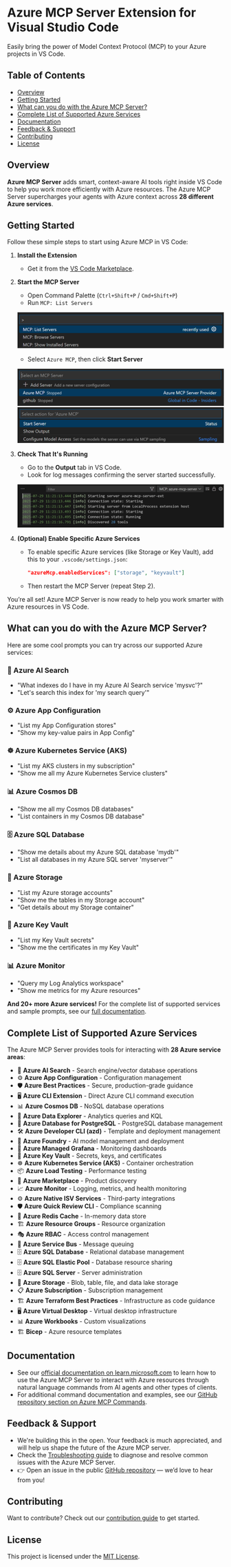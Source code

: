 # Azure MCP Server Extension for Visual Studio Code

Easily bring the power of Model Context Protocol (MCP) to your Azure projects in VS Code.

## Table of Contents
- [Overview](#overview)
- [Getting Started](#getting-started)
- [What can you do with the Azure MCP Server?](#what-can-you-do-with-the-azure-mcp-server)
- [Complete List of Supported Azure Services](#complete-list-of-supported-azure-services)
- [Documentation](#documentation)
- [Feedback & Support](#feedback--support)
- [Contributing](#contributing)
- [License](#license)

## Overview

**Azure MCP Server** adds smart, context-aware AI tools right inside VS Code to help you work more efficiently with Azure resources. The Azure MCP Server supercharges your agents with Azure context across **28 different Azure services**.

## Getting Started

Follow these simple steps to start using Azure MCP in VS Code:

1. **Install the Extension**
   - Get it from the [VS Code Marketplace](https://marketplace.visualstudio.com/items?itemName=ms-azuretools.vscode-azure-mcp-server).


2. **Start the MCP Server**
   - Open Command Palette (`Ctrl+Shift+P` / `Cmd+Shift+P`)
   - Run `MCP: List Servers`

   ![List Servers](https://raw.githubusercontent.com/Azure/azure-mcp/main/eng/vscode/resources/Walkthrough/ListServers.png)

   - Select `Azure MCP`, then click **Start Server**

   ![Select Server](https://raw.githubusercontent.com/Azure/azure-mcp/main/eng/vscode/resources/Walkthrough/SelectServer.png)
   ![Start Server](https://raw.githubusercontent.com/Azure/azure-mcp/main/eng/vscode/resources/Walkthrough/StartServer.png)

3. **Check That It's Running**
   - Go to the **Output** tab in VS Code.
   - Look for log messages confirming the server started successfully.

   ![Output](https://raw.githubusercontent.com/Azure/azure-mcp/main/eng/vscode/resources/Walkthrough/Output.png)

4. **(Optional) Enable Specific Azure Services**
   - To enable specific Azure services (like Storage or Key Vault), add this to your `.vscode/settings.json`:

     ```json
     "azureMcp.enabledServices": ["storage", "keyvault"]
     ```

   - Then restart the MCP Server (repeat Step 2).

You’re all set! Azure MCP Server is now ready to help you work smarter with Azure resources in VS Code.

## What can you do with the Azure MCP Server?

Here are some cool prompts you can try across our supported Azure services:

### 🔎 Azure AI Search
* "What indexes do I have in my Azure AI Search service 'mysvc'?"
* "Let's search this index for 'my search query'"

### ⚙️ Azure App Configuration
* "List my App Configuration stores"
* "Show my key-value pairs in App Config"

### ☸️ Azure Kubernetes Service (AKS)
* "List my AKS clusters in my subscription"
* "Show me all my Azure Kubernetes Service clusters"

### 📊 Azure Cosmos DB
* "Show me all my Cosmos DB databases"
* "List containers in my Cosmos DB database"

### 🗄️ Azure SQL Database
* "Show me details about my Azure SQL database 'mydb'"
* "List all databases in my Azure SQL server 'myserver'"

### 💾 Azure Storage
* "List my Azure storage accounts"
* "Show me the tables in my Storage account"
* "Get details about my Storage container"

### 🔑 Azure Key Vault
* "List my Key Vault secrets"
* "Show me the certificates in my Key Vault"

### 📊 Azure Monitor
* "Query my Log Analytics workspace"
* "Show me metrics for my Azure resources"

**And 20+ more Azure services!** For the complete list of supported services and sample prompts, see our [full documentation](https://github.com/Azure/azure-mcp/blob/main/README.md#-what-can-you-do-with-the-azure-mcp-server).

## Complete List of Supported Azure Services

The Azure MCP Server provides tools for interacting with **28 Azure service areas**:

- 🔎 **Azure AI Search** - Search engine/vector database operations
- ⚙️ **Azure App Configuration** - Configuration management
- 🛡️ **Azure Best Practices** - Secure, production-grade guidance
- 🖥️ **Azure CLI Extension** - Direct Azure CLI command execution
- 📊 **Azure Cosmos DB** - NoSQL database operations
- 🧮 **Azure Data Explorer** - Analytics queries and KQL
- 🐘 **Azure Database for PostgreSQL** - PostgreSQL database management
- 🛠️ **Azure Developer CLI (azd)** - Template and deployment management
- 🧮 **Azure Foundry** - AI model management and deployment
- 🚀 **Azure Managed Grafana** - Monitoring dashboards
- 🔑 **Azure Key Vault** - Secrets, keys, and certificates
- ☸️ **Azure Kubernetes Service (AKS)** - Container orchestration
- 📦 **Azure Load Testing** - Performance testing
- 🏪 **Azure Marketplace** - Product discovery
- 📈 **Azure Monitor** - Logging, metrics, and health monitoring
- ⚙️ **Azure Native ISV Services** - Third-party integrations
- 🛡️ **Azure Quick Review CLI** - Compliance scanning
- 🔴 **Azure Redis Cache** - In-memory data store
- 🏗️ **Azure Resource Groups** - Resource organization
- 🎭 **Azure RBAC** - Access control management
- 🚌 **Azure Service Bus** - Message queuing
- 🗄️ **Azure SQL Database** - Relational database management
- 🗄️ **Azure SQL Elastic Pool** - Database resource sharing
- 🗄️ **Azure SQL Server** - Server administration
- 💾 **Azure Storage** - Blob, table, file, and data lake storage
- 📋 **Azure Subscription** - Subscription management
- 🏗️ **Azure Terraform Best Practices** - Infrastructure as code guidance
- 🖥️ **Azure Virtual Desktop** - Virtual desktop infrastructure
- 📊 **Azure Workbooks** - Custom visualizations
- 🏗️ **Bicep** - Azure resource templates

## Documentation

- See our [official documentation on learn.microsoft.com](https://learn.microsoft.com/azure/developer/azure-mcp-server/) to learn how to use the Azure MCP Server to interact with Azure resources through natural language commands from AI agents and other types of clients.
- For additional command documentation and examples, see our [GitHub repository section on Azure MCP Commands](https://github.com/Azure/azure-mcp/blob/main/docs/azmcp-commands.md).


## Feedback & Support

- We're building this in the open. Your feedback is much appreciated, and will help us shape the future of the Azure MCP server.
- Check the [Troubleshooting guide](https://github.com/Azure/azure-mcp/blob/main/TROUBLESHOOTING.md) to diagnose and resolve common issues with the Azure MCP Server.
- 👉 Open an issue in the public [GitHub repository](https://github.com/Azure/azure-mcp/issues) — we’d love to hear from you!

## Contributing

Want to contribute?
Check out our [contribution guide](https://github.com/Azure/azure-mcp/blob/main/eng/vscode/CONTRIBUTING.md) to get started.

## License

This project is licensed under the [MIT License](https://github.com/Azure/azure-mcp/blob/main/LICENSE).
